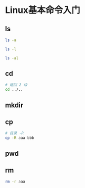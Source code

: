 # Linux基本命令入门

## ls
```bash
ls -a
```
```bash
ls -l
```
```bash
ls -al
```

## cd
```bash
# 退回 2 级
cd ../..
```

## mkdir

## cp
```bash
# 目录 -R
cp -R aaa bbb
```

## pwd

## rm
```bash
rm -r aaa
```
